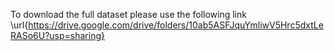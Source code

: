 To download the full dataset please use the following link \url{https://drive.google.com/drive/folders/10ab5ASFJquYmliwV5Hrc5dxtLeRASo6U?usp=sharing}
